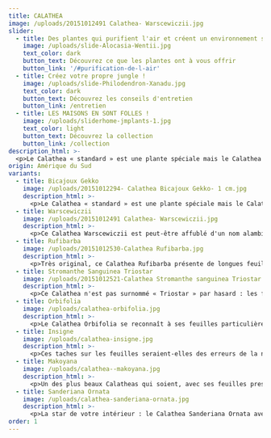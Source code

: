 ```yaml
---
title: CALATHEA
image: /uploads/20151012491 Calathea- Warscewiczii.jpg
slider:
  - title: Des plantes qui purifient l'air et créent un environnement sain
    image: /uploads/slide-Alocasia-Wentii.jpg
    text_color: dark
    button_text: Découvrez ce que les plantes ont à vous offrir
    button_link: '/#purification-de-l-air'
  - title: Créez votre propre jungle !
    image: /uploads/slide-Philodendron-Xanadu.jpg
    text_color: dark
    button_text: Découvrez les conseils d'entretien
    button_link: /entretien
  - title: LES MAISONS EN SONT FOLLES !
    image: /uploads/sliderhome-jmplants-1.jpg
    text_color: light
    button_text: Découvrez la collection
    button_link: /collection
description_html: >-
  <p>Le Calathea « standard » est une plante spéciale mais le Calathea Bicajoux Gekko est tout simplement exceptionnel. Les feuilles de cette plante présentent des dessins époustouflants. Avec leur teinte rose, les fleurs sont tout aussi belles. Saviez-vous que vous pourrez profiter de ces fleurs pendant environ 20 semaines ?</p><p>Le Calathea est originaire de la forêt vierge de la région amazonienne en Amérique du Sud. Elle pousse dans les couches inférieures de la forêt, là où l'ombre est omniprésente. Chez vous, elle se plaît également à l'ombre. Plante dont les feuilles présentent des dessins et des formes magnifiques.</p><p>Autre originalité, la plante « murmure » : les feuilles s'ouvrent le matin dans un léger murmure avant de se refermer le soir. Plante réputée pour son action purificatrice sur l'air.</p>
origin: Amérique du Sud
variants:
  - title: Bicajoux Gekko
    image: /uploads/20151012294- Calathea Bicajoux Gekko- 1 cm.jpg
    description_html: >-
      <p>Le Calathea « standard » est une plante spéciale mais le Calathea Bicajoux Gekko est tout simplement exceptionnel. Les feuilles de cette plante présentent des dessins époustouflants. Avec leur teinte rose, les fleurs sont tout aussi belles. Saviez-vous que vous pourrez profiter de ces fleurs pendant environ 20 semaines ?</p><p>Le Calathea est originaire de la forêt vierge de la région amazonienne en Amérique du Sud. Elle pousse dans les couches inférieures de la forêt, là où l'ombre est omniprésente. Chez vous, elle se plaît également à l'ombre. Plante dont les feuilles présentent des dessins et des formes magnifiques.</p><p>Autre originalité, la plante « murmure » : les feuilles s'ouvrent le matin dans un léger murmure avant de se refermer le soir. Plante réputée pour son action purificatrice sur l'air.</p>
  - title: Warscewiczii
    image: /uploads/20151012491 Calathea- Warscewiczii.jpg
    description_html: >-
      <p>Ce Calathea Warscewiczii est peut-être affublé d'un nom alambiqué mais c'est aussi une plante très spéciale. Ses feuilles sont douces, d'aucuns disent douces comme la soie. Et ce n'est pas un hasard si cette plante a été surnommée la « plante paon » : une jolie teinte violette orne la face inférieure de ses somptueuses feuilles qui sont vert foncé en surface.</p>
  - title: Rufibarba
    image: /uploads/20151012530-Calathea Rufibarba.jpg
    description_html: >-
      <p>Très original, ce Calathea Rufibarba présente de longues feuilles étroites aux bords ondulés. Leur coloration est uniforme, entre vert clair et gris-vert sur le dessus, rouge foncé sur le dessous.</p>
  - title: Stromanthe Sanguinea Triostar
    image: /uploads/20151012521-Calathea Stromanthe sanguinea Triostar.jpg
    description_html: >-
      <p>Ce Calathea n'est pas surnommé « Triostar » par hasard : les feuilles tricolores de cette espèce décrivent des formes originales. Elles oscillent entre le rose, le blanc et le vert, ce qui donne à ce Calathea un look en constante évolution. La lumière artificielle permet de créer un joli reflet rose.</p>
  - title: Orbifolia
    image: /uploads/calathea-orbifolia.jpg
    description_html: >-
      <p>Le Calathea Orbifolia se reconnaît à ses feuilles particulières : larges et rondes avec des nervures qui présentent de grandes taches originales. Chaque plante semble se décliner sur des nuances différentes !</p>
  - title: Insigne
    image: /uploads/calathea-insigne.jpg
    description_html: >-
      <p>Ces taches sur les feuilles seraient-elles des erreurs de la nature ? Pas du tout, c'est justement ce qui fait tout le charme du Calathea Insigne ! Le dessous de la feuille est quant à lui vert clair avec des taches sombres.</p>
  - title: Makoyana
    image: /uploads/calathea--makoyana.jpg
    description_html: >-
      <p>Un des plus beaux Calatheas qui soient, avec ses feuilles presque rondes qui oscillent entre le vert-argent et le vert-olive. Les plus observateurs remarqueront les lignes vert foncé de chaque côté de la nervure centrale. Le dessous des feuilles vaut également le détour : une surface blanc-argent parsemée de taches rouges et violettes.</p>
  - title: Sanderiana Ornata
    image: /uploads/calathea-sanderiana-ornata.jpg
    description_html: >-
      <p>La star de votre intérieur : le Calathea Sanderiana Ornata avec ses magnifiques grandes feuilles rondes aux nervures tachetées. Les nervures blanches de cette espèce ressortent d'autant plus sur la surface verte et neutre des feuilles.</p>
order: 1
---
```



